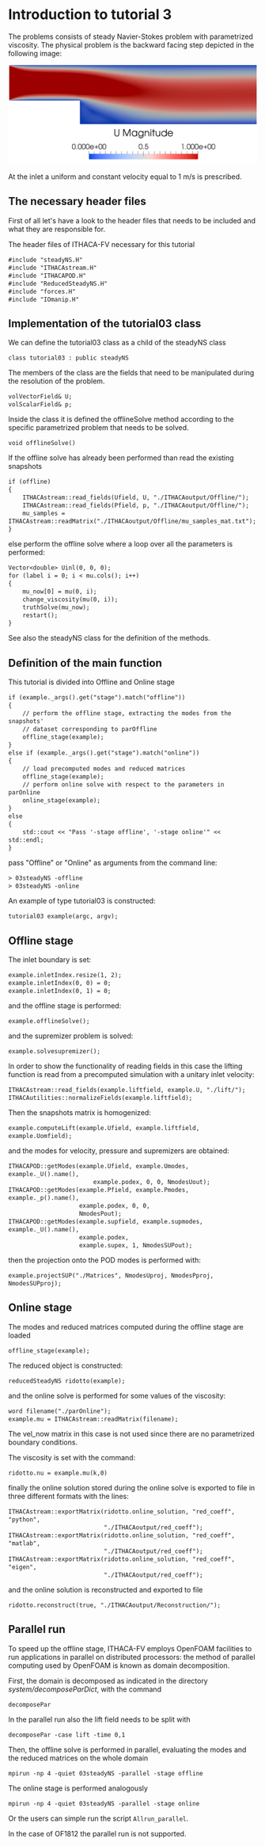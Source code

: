 # Introduction to tutorial 3

The problems consists of steady Navier-Stokes problem with parametrized
viscosity. The physical problem is the backward facing step depicted in the
following image:

![step](../../../docs/images/step.png)

At the inlet a uniform and constant velocity equal to 1 m/s is prescribed.

## The necessary header files

First of all let's have a look to the header files that needs to be included and what they are responsible for.

The header files of ITHACA-FV necessary for this tutorial

    #include "steadyNS.H"
    #include "ITHACAstream.H"
    #include "ITHACAPOD.H"
    #include "ReducedSteadyNS.H"
    #include "forces.H"
    #include "IOmanip.H"

## Implementation of the tutorial03 class

We can define the tutorial03 class as a child of the steadyNS class

    class tutorial03 : public steadyNS

The members of the class are the fields that need to be manipulated during the resolution of the problem.

    volVectorField& U;
    volScalarField& p;

Inside the class it is defined the offlineSolve method according to the specific parametrized problem that needs to be solved.

    void offlineSolve()

If the offline solve has already been performed than read the existing snapshots

    if (offline)
    {
        ITHACAstream::read_fields(Ufield, U, "./ITHACAoutput/Offline/");
        ITHACAstream::read_fields(Pfield, p, "./ITHACAoutput/Offline/");
        mu_samples = ITHACAstream::readMatrix("./ITHACAoutput/Offline/mu_samples_mat.txt");
    }

else perform the offline solve where a loop over all the parameters is performed:

    Vector<double> Uinl(0, 0, 0);
    for (label i = 0; i < mu.cols(); i++)
    {
        mu_now[0] = mu(0, i);
        change_viscosity(mu(0, i));
        truthSolve(mu_now);
        restart();
    }

See also the steadyNS class for the definition of the methods.

## Definition of the main function

This tutorial is divided into Offline and Online stage

    if (example._args().get("stage").match("offline"))
    {
        // perform the offline stage, extracting the modes from the snapshots'
        // dataset corresponding to parOffline
        offline_stage(example);
    }
    else if (example._args().get("stage").match("online"))
    {
        // load precomputed modes and reduced matrices
        offline_stage(example);
        // perform online solve with respect to the parameters in parOnline
        online_stage(example);
    }
    else
    {
        std::cout << "Pass '-stage offline', '-stage online'" << std::endl;
    }

pass "Offline" or "Online" as arguments from the command line:

    > 03steadyNS -offline
    > 03steadyNS -online

An example of type tutorial03 is constructed:

    tutorial03 example(argc, argv);

## Offline stage

The inlet boundary is set:

    example.inletIndex.resize(1, 2);
    example.inletIndex(0, 0) = 0;
    example.inletIndex(0, 1) = 0;

and the offline stage is performed:

    example.offlineSolve();

and the supremizer problem is solved:

    example.solvesupremizer();

In order to show the functionality of reading fields in this case the lifting function is read from a precomputed simulation with a unitary inlet velocity:

    ITHACAstream::read_fields(example.liftfield, example.U, "./lift/");
    ITHACAutilities::normalizeFields(example.liftfield);

Then the snapshots matrix is homogenized:

    example.computeLift(example.Ufield, example.liftfield, example.Uomfield);

and the modes for velocity, pressure and supremizers are obtained:

    ITHACAPOD::getModes(example.Ufield, example.Umodes, example._U().name(),
                            example.podex, 0, 0, NmodesUout);
    ITHACAPOD::getModes(example.Pfield, example.Pmodes, example._p().name(),
                        example.podex, 0, 0,
                        NmodesPout);
    ITHACAPOD::getModes(example.supfield, example.supmodes, example._U().name(),
                        example.podex,
                        example.supex, 1, NmodesSUPout);

then the projection onto the POD modes is performed with:

    example.projectSUP("./Matrices", NmodesUproj, NmodesPproj, NmodesSUPproj);

## Online stage

The modes and reduced matrices computed during the offline stage are loaded

    offline_stage(example);

The reduced object is constructed:

    reducedSteadyNS ridotto(example);

and the online solve is performed for some values of the viscosity:

    word filename("./parOnline");
    example.mu = ITHACAstream::readMatrix(filename);

The vel_now matrix in this case is not used since there are no parametrized boundary conditions.

The viscosity is set with the command:

    ridotto.nu = example.mu(k,0)

finally the online solution stored during the online solve is exported to file in three different formats with the lines:

    ITHACAstream::exportMatrix(ridotto.online_solution, "red_coeff", "python",
                               "./ITHACAoutput/red_coeff");
    ITHACAstream::exportMatrix(ridotto.online_solution, "red_coeff", "matlab",
                               "./ITHACAoutput/red_coeff");
    ITHACAstream::exportMatrix(ridotto.online_solution, "red_coeff", "eigen",
                               "./ITHACAoutput/red_coeff");

and the online solution is reconstructed and exported to file

    ridotto.reconstruct(true, "./ITHACAoutput/Reconstruction/");


## Parallel run

To speed up the offline stage, ITHACA-FV employs OpenFOAM facilities to run
applications in parallel on distributed processors: the method of parallel
computing used by OpenFOAM is known as domain decomposition.

First, the domain is decomposed as indicated in the directory
*system/decomposeParDict*, with the command

    decomposePar

In the parallel run also the lift field needs to be split with

    decomposePar -case lift -time 0,1

Then, the offline solve is performed in parallel, evaluating the modes and the
reduced matrices on the whole domain

    mpirun -np 4 -quiet 03steadyNS -parallel -stage offline

The online stage is performed analogously

    mpirun -np 4 -quiet 03steadyNS -parallel -stage online

Or the users can simple run the script `Allrun_parallel`.

In the case of OF1812 the parallel run is not supported.
